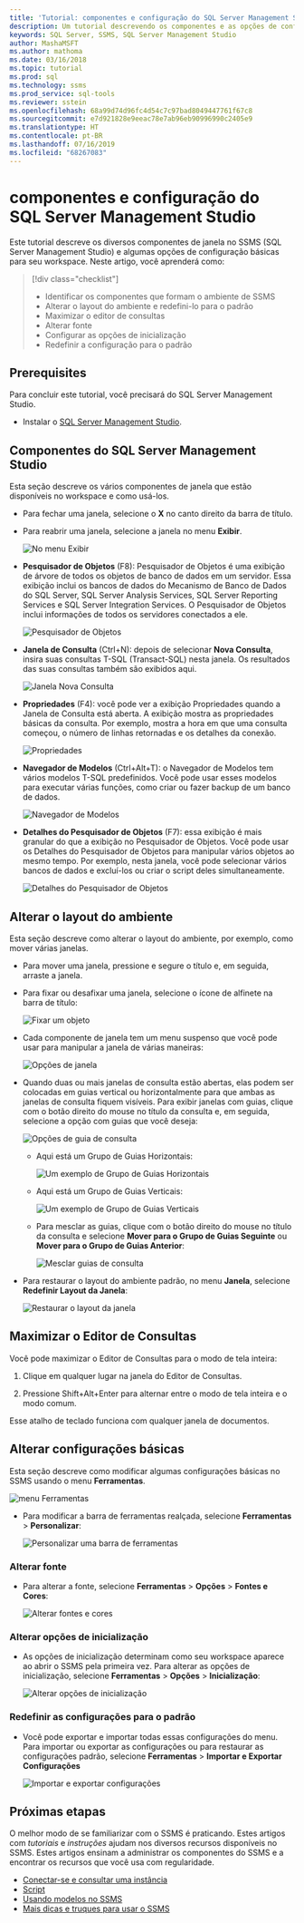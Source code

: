 ```yaml
---
title: 'Tutorial: componentes e configuração do SQL Server Management Studio'
description: Um tutorial descrevendo os componentes e as opções de configuração básica para seu ambiente do SQL Server Management Studio.
keywords: SQL Server, SSMS, SQL Server Management Studio
author: MashaMSFT
ms.author: mathoma
ms.date: 03/16/2018
ms.topic: tutorial
ms.prod: sql
ms.technology: ssms
ms.prod_service: sql-tools
ms.reviewer: sstein
ms.openlocfilehash: 68a99d74d96fc4d54c7c97bad8049447761f67c8
ms.sourcegitcommit: e7d921828e9eeac78e7ab96eb90996990c2405e9
ms.translationtype: HT
ms.contentlocale: pt-BR
ms.lasthandoff: 07/16/2019
ms.locfileid: "68267083"
---
```

# <a name="sql-server-management-studio-components-and-configuration"></a>componentes e configuração do SQL Server Management Studio

Este tutorial descreve os diversos componentes de janela no SSMS (SQL Server Management Studio) e algumas opções de configuração básicas para seu workspace. Neste artigo, você aprenderá como: 

> [!div class="checklist"]
> * Identificar os componentes que formam o ambiente de SSMS
> * Alterar o layout do ambiente e redefini-lo para o padrão
> * Maximizar o editor de consultas
> * Alterar fonte
> * Configurar as opções de inicialização
> * Redefinir a configuração para o padrão

## <a name="prerequisites"></a>Prerequisites

Para concluir este tutorial, você precisará do SQL Server Management Studio.  

* Instalar o [SQL Server Management Studio](https://docs.microsoft.com/sql/ssms/download-sql-server-management-studio-ssms).

## <a name="sql-server-management-studio-components"></a>Componentes do SQL Server Management Studio

Esta seção descreve os vários componentes de janela que estão disponíveis no workspace e como usá-los.

* Para fechar uma janela, selecione o **X** no canto direito da barra de título.
* Para reabrir uma janela, selecione a janela no menu **Exibir**.

    ![No menu Exibir](media/ssms-configuration/viewmenu.png)

* **Pesquisador de Objetos** (F8): Pesquisador de Objetos é uma exibição de árvore de todos os objetos de banco de dados em um servidor. Essa exibição inclui os bancos de dados do Mecanismo de Banco de Dados do SQL Server, SQL Server Analysis Services, SQL Server Reporting Services e SQL Server Integration Services. O Pesquisador de Objetos inclui informações de todos os servidores conectados a ele. 

    ![Pesquisador de Objetos](media/ssms-configuration/objectexplorer.png)
* **Janela de Consulta** (Ctrl+N): depois de selecionar **Nova Consulta**, insira suas consultas T-SQL (Transact-SQL) nesta janela. Os resultados das suas consultas também são exibidos aqui.

    ![Janela Nova Consulta](media/ssms-configuration/newquery.png)

* **Propriedades** (F4): você pode ver a exibição Propriedades quando a Janela de Consulta está aberta. A exibição mostra as propriedades básicas da consulta. Por exemplo, mostra a hora em que uma consulta começou, o número de linhas retornadas e os detalhes da conexão.  

    ![Propriedades](media/ssms-configuration/properties.png)

* **Navegador de Modelos** (Ctrl+Alt+T): o Navegador de Modelos tem vários modelos T-SQL predefinidos. Você pode usar esses modelos para executar várias funções, como criar ou fazer backup de um banco de dados. 

    ![Navegador de Modelos](media/ssms-configuration/templates.png)

* **Detalhes do Pesquisador de Objetos** (F7): essa exibição é mais granular do que a exibição no Pesquisador de Objetos. Você pode usar os Detalhes do Pesquisador de Objetos para manipular vários objetos ao mesmo tempo. Por exemplo, nesta janela, você pode selecionar vários bancos de dados e excluí-los ou criar o script deles simultaneamente. 

    ![Detalhes do Pesquisador de Objetos](media/ssms-configuration/objectexplorerdetails.PNG) 

## <a name="change-the-environment-layout"></a>Alterar o layout do ambiente 

Esta seção descreve como alterar o layout do ambiente, por exemplo, como mover várias janelas. 

* Para mover uma janela, pressione e segure o título e, em seguida, arraste a janela. 
* Para fixar ou desafixar uma janela, selecione o ícone de alfinete na barra de título:

    ![Fixar um objeto](media/ssms-configuration/pushpin.png)

* Cada componente de janela tem um menu suspenso que você pode usar para manipular a janela de várias maneiras: 

    ![Opções de janela](media/ssms-configuration/windowoptions.png)

* Quando duas ou mais janelas de consulta estão abertas, elas podem ser colocadas em guias vertical ou horizontalmente para que ambas as janelas de consulta fiquem visíveis. Para exibir janelas com guias, clique com o botão direito do mouse no título da consulta e, em seguida, selecione a opção com guias que você deseja:

    ![Opções de guia de consulta](media/ssms-configuration/querytabbedoptions.png)

    * Aqui está um Grupo de Guias Horizontais:

      ![Um exemplo de Grupo de Guias Horizontais](media/ssms-configuration/horizontaltab.png)

    * Aqui está um Grupo de Guias Verticais:

      ![Um exemplo de Grupo de Guias Verticais](media/ssms-configuration/verticaltabgroup.png)

    * Para mesclar as guias, clique com o botão direito do mouse no título da consulta e selecione **Mover para o Grupo de Guias Seguinte** ou **Mover para o Grupo de Guias Anterior**:

      ![Mesclar guias de consulta](media/ssms-configuration/mergetabgroups.png)

* Para restaurar o layout do ambiente padrão, no menu **Janela**, selecione **Redefinir Layout da Janela**:

    ![Restaurar o layout da janela](media/ssms-configuration/resetwindowlayout.png)

## <a name="maximize-query-editor"></a>Maximizar o Editor de Consultas

Você pode maximizar o Editor de Consultas para o modo de tela inteira:

1. Clique em qualquer lugar na janela do Editor de Consultas.

2. Pressione Shift+Alt+Enter para alternar entre o modo de tela inteira e o modo comum. 

Esse atalho de teclado funciona com qualquer janela de documentos. 

## <a name="change-basic-settings"></a>Alterar configurações básicas

Esta seção descreve como modificar algumas configurações básicas no SSMS usando o menu **Ferramentas**.

  ![menu Ferramentas](media/ssms-configuration/tools.png)

* Para modificar a barra de ferramentas realçada, selecione **Ferramentas** > **Personalizar**:

    ![Personalizar uma barra de ferramentas](media/ssms-configuration/toolbar.png)

### <a name="change-the-font"></a>Alterar fonte

* Para alterar a fonte, selecione **Ferramentas** > **Opções** > **Fontes e Cores**:

     ![Alterar fontes e cores](media/ssms-configuration/fontsandcolors.png)

### <a name="change-startup-options"></a>Alterar opções de inicialização

* As opções de inicialização determinam como seu workspace aparece ao abrir o SSMS pela primeira vez. Para alterar as opções de inicialização, selecione **Ferramentas** > **Opções** > **Inicialização**:

    ![Alterar opções de inicialização](media/ssms-configuration/startup.png)

### <a name="reset-settings-to-the-default"></a>Redefinir as configurações para o padrão

* Você pode exportar e importar todas essas configurações do menu. Para importar ou exportar as configurações ou para restaurar as configurações padrão, selecione **Ferramentas** > **Importar e Exportar Configurações** 

    ![Importar e exportar configurações](media/ssms-configuration/settings.png)

## <a name="next-steps"></a>Próximas etapas

O melhor modo de se familiarizar com o SSMS é praticando. Estes artigos com *tutoriais* e *instruções* ajudam nos diversos recursos disponíveis no SSMS.  Estes artigos ensinam a administrar os componentes do SSMS e a encontrar os recursos que você usa com regularidade.

* [Conectar-se e consultar uma instância](connect-query-sql-server.md)
* [Script](scripting-ssms.md)
* [Usando modelos no SSMS](../template/templates-ssms.md)
* [Mais dicas e truques para usar o SSMS](ssms-tricks.md)